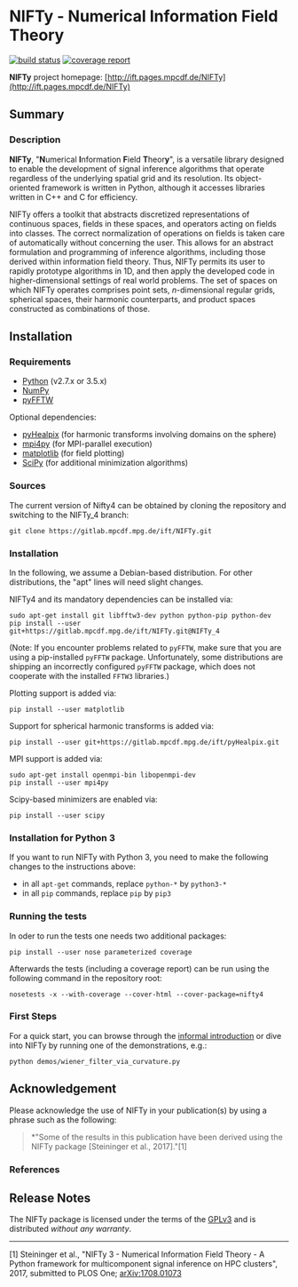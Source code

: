 NIFTy - Numerical Information Field Theory
==========================================
[![build status](https://gitlab.mpcdf.mpg.de/ift/NIFTy/badges/NIFTy_4/build.svg)](https://gitlab.mpcdf.mpg.de/ift/NIFTy/commits/NIFTy_4)
[![coverage report](https://gitlab.mpcdf.mpg.de/ift/NIFTy/badges/NIFTy_4/coverage.svg)](https://gitlab.mpcdf.mpg.de/ift/NIFTy/commits/NIFTy_4)

**NIFTy** project homepage:
[http://ift.pages.mpcdf.de/NIFTy](http://ift.pages.mpcdf.de/NIFTy)

Summary
-------

### Description

**NIFTy**, "**N**umerical **I**nformation **F**ield **T**heor<strong>y</strong>", is
a versatile library designed to enable the development of signal
inference algorithms that operate regardless of the underlying spatial
grid and its resolution. Its object-oriented framework is written in
Python, although it accesses libraries written in C++ and C for
efficiency.

NIFTy offers a toolkit that abstracts discretized representations of
continuous spaces, fields in these spaces, and operators acting on
fields into classes. The correct normalization of operations on
fields is taken care of automatically without concerning the user. This
allows for an abstract formulation and programming of inference
algorithms, including those derived within information field theory.
Thus, NIFTy permits its user to rapidly prototype algorithms in 1D, and
then apply the developed code in higher-dimensional settings of real
world problems. The set of spaces on which NIFTy operates comprises
point sets, *n*-dimensional regular grids, spherical spaces, their
harmonic counterparts, and product spaces constructed as combinations of
those.


Installation
------------

### Requirements

- [Python](https://www.python.org/) (v2.7.x or 3.5.x)
- [NumPy](https://www.numpy.org/)
- [pyFFTW](https://pypi.python.org/pypi/pyFFTW)

Optional dependencies:
- [pyHealpix](https://gitlab.mpcdf.mpg.de/ift/pyHealpix) (for harmonic
    transforms involving domains on the sphere)
- [mpi4py](https://mpi4py.scipy.org) (for MPI-parallel execution)
- [matplotlib](https://matplotlib.org/) (for field plotting)
- [SciPy](https://www.scipy.org/) (for additional minimization algorithms)

### Sources

The current version of Nifty4 can be obtained by cloning the repository and
switching to the NIFTy_4 branch:

    git clone https://gitlab.mpcdf.mpg.de/ift/NIFTy.git

### Installation

In the following, we assume a Debian-based distribution. For other
distributions, the "apt" lines will need slight changes.

NIFTy4 and its mandatory dependencies can be installed via:

    sudo apt-get install git libfftw3-dev python python-pip python-dev
    pip install --user git+https://gitlab.mpcdf.mpg.de/ift/NIFTy.git@NIFTy_4

(Note: If you encounter problems related to `pyFFTW`, make sure that you are
using a pip-installed `pyFFTW` package. Unfortunately, some distributions are
shipping an incorrectly configured `pyFFTW` package, which does not cooperate
with the installed `FFTW3` libraries.)

Plotting support is added via:

    pip install --user matplotlib

Support for spherical harmonic transforms is added via:

    pip install --user git+https://gitlab.mpcdf.mpg.de/ift/pyHealpix.git

MPI support is added via:

    sudo apt-get install openmpi-bin libopenmpi-dev
    pip install --user mpi4py

Scipy-based minimizers are enabled via:

    pip install --user scipy

### Installation for Python 3

If you want to run NIFTy with Python 3, you need to make the following changes
to the instructions above:

- in all `apt-get` commands, replace `python-*` by `python3-*`
- in all `pip` commands, replace `pip` by `pip3`

### Running the tests

In oder to run the tests one needs two additional packages:

    pip install --user nose parameterized coverage

Afterwards the tests (including a coverage report) can be run using the
following command in the repository root:

    nosetests -x --with-coverage --cover-html --cover-package=nifty4


### First Steps

For a quick start, you can browse through the [informal
introduction](http://ift.pages.mpcdf.de/NIFTy/code.html) or
dive into NIFTy by running one of the demonstrations, e.g.:

    python demos/wiener_filter_via_curvature.py

Acknowledgement
---------------

Please acknowledge the use of NIFTy in your publication(s) by using a
phrase such as the following:

> *"Some of the results in this publication have been derived using the
> NIFTy package [Steininger et al., 2017]."[1]

### References

Release Notes
-------------

The NIFTy package is licensed under the terms of the
[GPLv3](https://www.gnu.org/licenses/gpl.html) and is distributed
*without any warranty*.

* * * * *

[1] Steininger et al., "NIFTy 3 - Numerical Information Field Theory - A Python framework for multicomponent signal inference on HPC clusters", 2017, submitted to PLOS One;
[arXiv:1708.01073](https://arxiv.org/abs/1708.01073)

